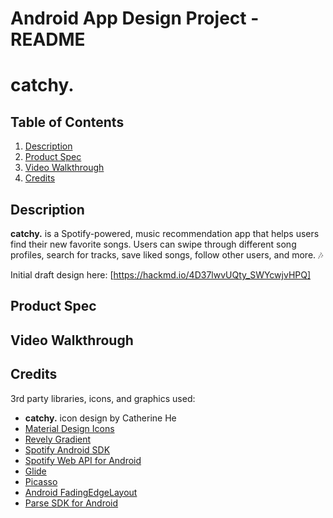Android App Design Project - README 
===

# catchy.

## Table of Contents
1. [Description](#Description)
1. [Product Spec](#Product-Spec)
1. [Video Walkthrough](#Video-Walkthrough)
2. [Credits](#Credits)

## Description

**catchy.** is a Spotify-powered, music recommendation app that helps users find their new favorite songs. Users can swipe through
different song profiles, search for tracks, save liked songs, follow other users, and more. 🎶

Initial draft design here: [https://hackmd.io/4D37lwvUQty_SWYcwjvHPQ]

## Product Spec

## Video Walkthrough

## Credits

3rd party libraries, icons, and graphics used:
* **catchy.** icon design by Catherine He 
* [Material Design Icons](https://material.io/resources/icons/?style=baseline)
* [Revely Gradient](https://github.com/revely-inc/co.revely.gradient)
* [Spotify Android SDK](https://github.com/spotify/android-sdk)
* [Spotify Web API for Android](https://github.com/kaaes/spotify-web-api-android)
* [Glide](https://github.com/bumptech/glide)
* [Picasso](https://github.com/square/picasso)
* [Android FadingEdgeLayout](https://github.com/bosphere/Android-FadingEdgeLayout)
* [Parse SDK for Android](https://github.com/parse-community/Parse-SDK-Android)



